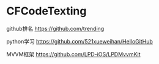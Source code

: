 # CFCodeTexting


github排名 https://github.com/trending

python学习
https://github.com/521xueweihan/HelloGitHub

MVVM框架
https://github.com/LPD-iOS/LPDMvvmKit
